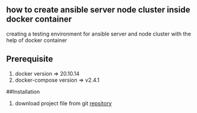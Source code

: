 ## how to create ansible server node cluster inside docker container
creating a testing environment for ansible server and node cluster with the help of docker container 
## Prerequisite
1. docker version =>  20.10.14</br>
2. docker-compose version => v2.4.1
 
##Installation
1. download project file from git [repsitory](https://github.com/susanta2022/ansible-server-node-docker-cluster)
